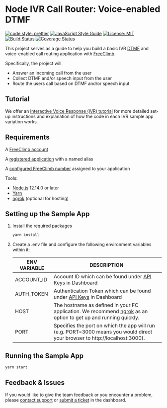 # Node IVR Call Router: Voice-enabled DTMF

[![code style: prettier](https://img.shields.io/badge/code_style-prettier-ff69b4.svg?style=flat-square)](https://github.com/prettier/prettier)
[![JavaScript Style Guide](https://img.shields.io/badge/code_style-standard-brightgreen.svg)](https://standardjs.com)
[![License: MIT](https://img.shields.io/badge/License-MIT-green.svg)](https://opensource.org/licenses/MIT)
[![Build Status](https://github.com/FreeClimbAPI/Node-IVR-Sample-Apps/actions/workflows/node-ivr-sample-app-call-router-2.0.yaml/badge.svg)](https://github.com/FreeClimbAPI/Node-IVR-Sample-Apps/actions/workflows/node-ivr-sample-app-call-router-2.0.yaml)
[![Coverage Status](https://coveralls.io/repos/github/FreeClimbAPI/Node-2FA-Tutorial/badge.svg?branch=master)](https://coveralls.io/github/FreeClimbAPI/Node-IVR-Sample-Apps?branch=master)

This project serves as a guide to help you build a basic IVR [DTMF](https://en.wikipedia.org/wiki/Dual-tone_multi-frequency_signaling) and voice-enabled call routing application with [FreeClimb](https://docs.freeclimb.com/docs/how-freeclimb-works).

Specifically, the project will:

- Answer an incoming call from the user
- Collect DTMF and/or speech input from the user
- Route the users call based on DTMF and/or speech input

## Tutorial

We offer an [Interactive Voice Response (IVR) tutorial](https://docs.freeclimb.com/docs/two-factor-authentication-tutorial) for more detailed set-up instructions and explanation of how the code in each IVR sample app variation works.

## Requirements

A [FreeClimb account](https://www.freeclimb.com/dashboard/signup/)

A [registered application](https://docs.freeclimb.com/docs/registering-and-configuring-an-application#register-an-app) with a named alias

A [configured FreeClimb number](https://docs.freeclimb.com/docs/getting-and-configuring-a-freeclimb-number) assigned to your application

Tools:

- [Node.js](https://nodejs.org/en/download/) 12.14.0 or later
- [Yarn](https://yarnpkg.com/en/)
- [ngrok](https://ngrok.com/download) (optional for hosting)

## Setting up the Sample App

1. Install the required packages

   ```bash
   yarn install
   ```

1. Create a .env file and configure the following environment variables within it:

   | ENV VARIABLE | DESCRIPTION                                                                                                                                  |
   | ------------ | -------------------------------------------------------------------------------------------------------------------------------------------- |
   | ACCOUNT_ID   | Account ID which can be found under [API Keys](https://www.freeclimb.com/dashboard/portal/account/authentication) in Dashboard               |
   | AUTH_TOKEN   | Authentication Token which can be found under [API Keys](https://www.freeclimb.com/dashboard/portal/account/authentication) in Dashboard     |
   | HOST         | The hostname as defined in your FC application. We recommend [ngrok](https://ngrok.com/download) as an option to get up and running quickly. |
   | PORT         | Specifies the port on which the app will run (e.g. PORT=3000 means you would direct your browser to http://localhost:3000).                  |

## Running the Sample App

```bash
yarn start
```

## Feedback & Issues

If you would like to give the team feedback or you encounter a problem, please [contact support](https://www.freeclimb.com/support/) or [submit a ticket](https://freeclimb.com/dashboard/portal/support) in the dashboard.

